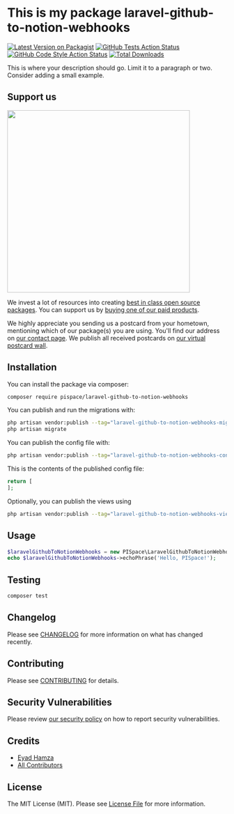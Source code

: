# This is my package laravel-github-to-notion-webhooks

[![Latest Version on Packagist](https://img.shields.io/packagist/v/pispace/laravel-github-to-notion-webhooks.svg?style=flat-square)](https://packagist.org/packages/pispace/laravel-github-to-notion-webhooks)
[![GitHub Tests Action Status](https://img.shields.io/github/actions/workflow/status/pispace/laravel-github-to-notion-webhooks/run-tests.yml?branch=main&label=tests&style=flat-square)](https://github.com/pispace/laravel-github-to-notion-webhooks/actions?query=workflow%3Arun-tests+branch%3Amain)
[![GitHub Code Style Action Status](https://img.shields.io/github/actions/workflow/status/pispace/laravel-github-to-notion-webhooks/fix-php-code-style-issues.yml?branch=main&label=code%20style&style=flat-square)](https://github.com/pispace/laravel-github-to-notion-webhooks/actions?query=workflow%3A"Fix+PHP+code+style+issues"+branch%3Amain)
[![Total Downloads](https://img.shields.io/packagist/dt/pispace/laravel-github-to-notion-webhooks.svg?style=flat-square)](https://packagist.org/packages/pispace/laravel-github-to-notion-webhooks)

This is where your description should go. Limit it to a paragraph or two. Consider adding a small example.

## Support us

[<img src="https://github-ads.s3.eu-central-1.amazonaws.com/Laravel-Github-To-Notion-Webhooks.jpg?t=1" width="419px" />](https://spatie.be/github-ad-click/Laravel-Github-To-Notion-Webhooks)

We invest a lot of resources into creating [best in class open source packages](https://spatie.be/open-source). You can support us by [buying one of our paid products](https://spatie.be/open-source/support-us).

We highly appreciate you sending us a postcard from your hometown, mentioning which of our package(s) you are using. You'll find our address on [our contact page](https://spatie.be/about-us). We publish all received postcards on [our virtual postcard wall](https://spatie.be/open-source/postcards).

## Installation

You can install the package via composer:

```bash
composer require pispace/laravel-github-to-notion-webhooks
```

You can publish and run the migrations with:

```bash
php artisan vendor:publish --tag="laravel-github-to-notion-webhooks-migrations"
php artisan migrate
```

You can publish the config file with:

```bash
php artisan vendor:publish --tag="laravel-github-to-notion-webhooks-config"
```

This is the contents of the published config file:

```php
return [
];
```

Optionally, you can publish the views using

```bash
php artisan vendor:publish --tag="laravel-github-to-notion-webhooks-views"
```

## Usage

```php
$laravelGithubToNotionWebhooks = new PISpace\LaravelGithubToNotionWebhooks();
echo $laravelGithubToNotionWebhooks->echoPhrase('Hello, PISpace!');
```

## Testing

```bash
composer test
```

## Changelog

Please see [CHANGELOG](CHANGELOG.md) for more information on what has changed recently.

## Contributing

Please see [CONTRIBUTING](CONTRIBUTING.md) for details.

## Security Vulnerabilities

Please review [our security policy](../../security/policy) on how to report security vulnerabilities.

## Credits

- [Eyad Hamza](https://github.com/Eyadhamza)
- [All Contributors](../../contributors)

## License

The MIT License (MIT). Please see [License File](LICENSE.md) for more information.
